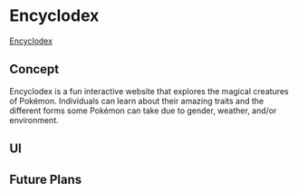 # Encyclodex
[Encyclodex](https://brandon-a-ng.github.io/Encyclodex/)
## Concept
Encyclodex is a fun interactive website that explores the magical creatures of Pokémon. Individuals can learn about their amazing traits and the different forms some Pokémon can take due to gender, weather, and/or environment.

## UI

## Future Plans
